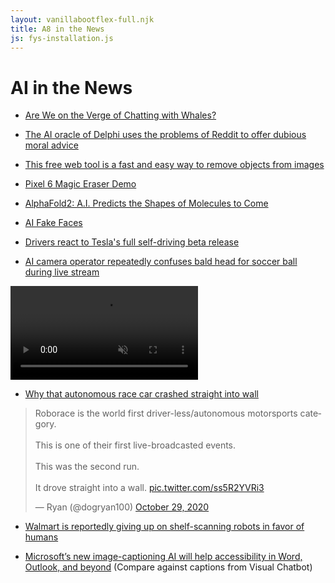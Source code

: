 ```yaml
---
layout: vanillabootflex-full.njk
title: A8 in the News
js: fys-installation.js
---
```


# AI in the News



- [Are We on the Verge of Chatting with Whales?](https://www.hakaimagazine.com/features/are-we-on-the-verge-of-chatting-with-whales/)
- [The AI oracle of Delphi uses the problems of Reddit to offer dubious moral advice](https://www.theverge.com/2021/10/20/22734215/ai-ask-delphi-moral-ethical-judgement-demo)
- [This free web tool is a fast and easy way to remove objects from images](https://www.theverge.com/2021/10/25/22744431/remove-edit-objects-images-photos-ai-free-cleanup-pictures)
- [Pixel 6 Magic Eraser Demo](https://www.youtube.com/watch?v=vdpu1wPh0Kw)
- [AlphaFold2: A.I. Predicts the Shapes of Molecules to Come](https://www.nytimes.com/2021/07/22/technology/deepmind-ai-proteins-folding.html)
- [AI Fake Faces](https://www.nytimes.com/interactive/2020/11/21/science/artificial-intelligence-fake-people-faces.html)


- [Drivers react to Tesla's full self-driving beta release](https://arstechnica.com/cars/2020/10/tesla-is-now-beta-testing-self-driving-software-on-public-roads/)
- [AI camera operator repeatedly confuses bald head for soccer ball during live stream](https://www.theverge.com/tldr/2020/11/3/21547392/ai-camera-operator-football-bald-head-soccer-mistakes)

<video autoplay muted loop playsinline class="c-gifv" data-cid="site/gifv-1604414920_3719_242429" data-cdata="{&quot;default&quot;:{&quot;320&quot;:&quot;https://cdn.vox-cdn.com/thumbor/GxhcWsfSW7ObWpHh8bQN4fVd_9E=/0x0:600x329/320x213/filters:focal(252x117:348x213):gifv():no_upscale()/cdn.vox-cdn.com/uploads/chorus_image/image/67730477/ai_camer_soccer_ball.0.gif&quot;,&quot;620&quot;:&quot;https://cdn.vox-cdn.com/thumbor/nQiHU_BVgrTuPxXGTQY2VKvwflc=/0x0:600x329/620x413/filters:focal(252x117:348x213):gifv():no_upscale()/cdn.vox-cdn.com/uploads/chorus_image/image/67730477/ai_camer_soccer_ball.0.gif&quot;,&quot;920&quot;:&quot;https://cdn.vox-cdn.com/thumbor/Y_P_RCS-BOQF3OxUsYQZW5PeOQw=/0x0:600x329/920x613/filters:focal(252x117:348x213):gifv():no_upscale()/cdn.vox-cdn.com/uploads/chorus_image/image/67730477/ai_camer_soccer_ball.0.gif&quot;,&quot;1220&quot;:&quot;https://cdn.vox-cdn.com/thumbor/svcaugFjABR2gaZmHCv5Ex-74Vg=/0x0:600x329/1220x813/filters:focal(252x117:348x213):gifv():no_upscale()/cdn.vox-cdn.com/uploads/chorus_image/image/67730477/ai_camer_soccer_ball.0.gif&quot;,&quot;1520&quot;:&quot;https://cdn.vox-cdn.com/thumbor/lVKRooHTb6aEYzvrDR0zNYkFiNo=/0x0:600x329/1520x1013/filters:focal(252x117:348x213):gifv():no_upscale()/cdn.vox-cdn.com/uploads/chorus_image/image/67730477/ai_camer_soccer_ball.0.gif&quot;,&quot;1820&quot;:&quot;https://cdn.vox-cdn.com/thumbor/Z2r8FXFXS_Lw48bGU_PFsJIceow=/0x0:600x329/1820x1213/filters:focal(252x117:348x213):gifv():no_upscale()/cdn.vox-cdn.com/uploads/chorus_image/image/67730477/ai_camer_soccer_ball.0.gif&quot;,&quot;2120&quot;:&quot;https://cdn.vox-cdn.com/thumbor/Ctfnyqpx7ZuSyxKszBRHuL1KLiI=/0x0:600x329/2120x1413/filters:focal(252x117:348x213):gifv():no_upscale()/cdn.vox-cdn.com/uploads/chorus_image/image/67730477/ai_camer_soccer_ball.0.gif&quot;,&quot;2420&quot;:&quot;https://cdn.vox-cdn.com/thumbor/nqaftO-3ZTqo_xsfXo2-Rj8K6LI=/0x0:600x329/2420x1613/filters:focal(252x117:348x213):gifv():no_upscale()/cdn.vox-cdn.com/uploads/chorus_image/image/67730477/ai_camer_soccer_ball.0.gif&quot;},&quot;art_directed&quot;:[]}" src="https://cdn.vox-cdn.com/thumbor/svcaugFjABR2gaZmHCv5Ex-74Vg=/0x0:600x329/1220x813/filters:focal(252x117:348x213):gifv():no_upscale()/cdn.vox-cdn.com/uploads/chorus_image/image/67730477/ai_camer_soccer_ball.0.gif">
  <script type="text/template">
    <picture class="c-picture" data-cid="site/picture_element-1604414920_6263_242428" data-cdata='{"image_id":67730477,"ratio":"*"}'>
<img srcset="https://cdn.vox-cdn.com/thumbor/xRWiGvbcFfeAM9e431qWkGyIpLk=/0x0:600x329/320x213/filters:focal(252x117:348x213):no_upscale()/cdn.vox-cdn.com/uploads/chorus_image/image/67730477/ai_camer_soccer_ball.0.gif 320w, https://cdn.vox-cdn.com/thumbor/aOju-1qT8SGBa0oxFblwSfYrG5w=/0x0:600x329/620x413/filters:focal(252x117:348x213):no_upscale()/cdn.vox-cdn.com/uploads/chorus_image/image/67730477/ai_camer_soccer_ball.0.gif 620w, https://cdn.vox-cdn.com/thumbor/FfFAY2L2MRCIIk92xetPPSAiRlo=/0x0:600x329/920x613/filters:focal(252x117:348x213):no_upscale()/cdn.vox-cdn.com/uploads/chorus_image/image/67730477/ai_camer_soccer_ball.0.gif 920w, https://cdn.vox-cdn.com/thumbor/d1xDEsjq68pSQz1FDBQ6CFNPCro=/0x0:600x329/1220x813/filters:focal(252x117:348x213):no_upscale()/cdn.vox-cdn.com/uploads/chorus_image/image/67730477/ai_camer_soccer_ball.0.gif 1220w, https://cdn.vox-cdn.com/thumbor/wdmuf2OSAaYsKqicw-0YYNIWHIM=/0x0:600x329/1520x1013/filters:focal(252x117:348x213):no_upscale()/cdn.vox-cdn.com/uploads/chorus_image/image/67730477/ai_camer_soccer_ball.0.gif 1520w, https://cdn.vox-cdn.com/thumbor/jwC7rIl0sKXclhNLJC86ChhVpsI=/0x0:600x329/1820x1213/filters:focal(252x117:348x213):no_upscale()/cdn.vox-cdn.com/uploads/chorus_image/image/67730477/ai_camer_soccer_ball.0.gif 1820w, https://cdn.vox-cdn.com/thumbor/fmSl43aANYvkcVJq0BTHmSUOzgk=/0x0:600x329/2120x1413/filters:focal(252x117:348x213):no_upscale()/cdn.vox-cdn.com/uploads/chorus_image/image/67730477/ai_camer_soccer_ball.0.gif 2120w, https://cdn.vox-cdn.com/thumbor/Xx5mVhC8bkGhd1qNbY_o9e-wR9E=/0x0:600x329/2420x1613/filters:focal(252x117:348x213):no_upscale()/cdn.vox-cdn.com/uploads/chorus_image/image/67730477/ai_camer_soccer_ball.0.gif 2420w" sizes="(min-width: 1221px) 846px, (min-width: 880px) calc(100vw - 334px), 100vw" alt="" data-upload-width="600" src="https://cdn.vox-cdn.com/thumbor/shkGn7xzXSxlcpqXWaqL9D1X2fA=/0x0:600x329/1200x800/filters:focal(252x117:348x213):no_upscale()/cdn.vox-cdn.com/uploads/chorus_image/image/67730477/ai_camer_soccer_ball.0.gif">

</picture>

  </script>
</video>


- [Why that autonomous race car crashed straight into wall](https://www.thedrive.com/news/37366/why-that-autonomous-race-car-crashed-straight-into-a-wall)

<blockquote class="twitter-tweet"><p lang="en" dir="ltr">Roborace is the world first driver-less/autonomous motorsports category.<br><br>This is one of their first live-broadcasted events.<br><br>This was the second run.<br><br>It drove straight into a wall. <a href="https://t.co/ss5R2YVRi3">pic.twitter.com/ss5R2YVRi3</a></p>&mdash; Ryan (@dogryan100) <a href="https://twitter.com/dogryan100/status/1321800383505657856?ref_src=twsrc%5Etfw">October 29, 2020</a></blockquote><script async src="https://platform.twitter.com/widgets.js" charset="utf-8"></script>

- [Walmart is reportedly giving up on shelf-scanning robots in favor of humans](https://www.theverge.com/2020/11/3/21547306/walmart-shelf-scanning-robots-automation-bossa-nova-robotics-contract-ended)

- [Microsoft’s new image-captioning AI will help accessibility in Word, Outlook, and beyond](https://www.theverge.com/2020/10/14/21514405/image-captioning-seeing-ai-microsoft-algorithm-word-powerpoint-outlook) (Compare against captions from Visual Chatbot)


